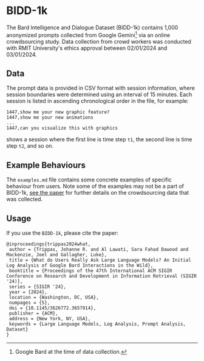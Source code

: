 # BIDD-1k

The Bard Intelligence and Dialogue Dataset (BIDD-1k) contains 1,000 anonymized prompts
collected from Google Gemini[^1] via an online crowdsourcing study.
Data collection from crowd workers was conducted with RMIT University's ethics approval between
02/01/2024 and 03/01/2024.

[^1]: Google Bard at the time of data collection.

## Data

The prompt data is provided in CSV format with session information, where session boundaries were
determined using an interval of 15 minutes. Each session is listed in ascending chronological order
in the file, for example:

```
1447,show me your new graphic feature?
1447,show me your new animations
...
1447,can you visualize this with graphics
```

shows a session where the first line is time step `t1`, the second line is time step `t2`, and so
on.

## Example Behaviours

The `examples.md` file contains some concrete examples of specific behaviour from users. Note some
of the examples may not be a part of BIDD-1k, [see the paper][jt] for further details on the
crowdsourcing data that was collected.

[jt]: https://www.johannetrippas.com/papers/trippas2024what.pdf

## Usage

If you use the `BIDD-1k`, please cite the paper:

```
@inproceedings{trippas2024what,
 author = {Trippas, Johanne R. and Al Lawati, Sara Fahad Dawood and Mackenzie, Joel and Gallagher, Luke},
 title = {What do Users Really Ask Large Language Models? An Initial Log Analysis of Google Bard Interactions in the Wild},
 booktitle = {Proceedings of the 47th International ACM SIGIR Conference on Research and Development in Information Retrieval (SIGIR '24)},
 series = {SIGIR '24},
 year = {2024},
 location = {Washington, DC, USA},
 numpages = {5},
 doi = {10.1145/3626772.3657914},
 publisher = {ACM},
 address = {New York, NY, USA},
 keywords = {Large Language Models, Log Analysis, Prompt Analysis, Dataset}
}
```

